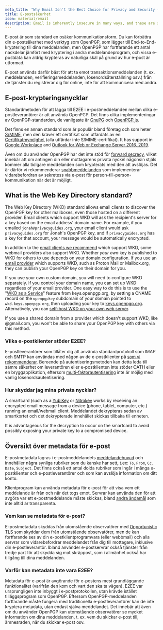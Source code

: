 ```yaml
---
meta_title: "Why Email Isn't the Best Choice for Privacy and Security - Privacy Guides"
title: E-postsäkerhet
icon: material/email
description: Email is inherently insecure in many ways, and these are some of the reasons it isn't our top choice for secure communications.
---
```


E-post är som standard en osäker kommunikationsform. Du kan förbättra din e-postsäkerhet med verktyg som OpenPGP, som lägger till End-to-End-kryptering till dina meddelanden, men OpenPGP har fortfarande ett antal nackdelar jämfört med kryptering i andra meddelandeprogram, och vissa e-postdata kan aldrig krypteras av naturliga skäl på grund av hur e-post är utformad.

E-post används därför bäst för att ta emot transaktionsmeddelanden (t. ex. meddelanden, verifieringsmeddelanden, lösenordsåterställning osv.) från de tjänster du registrerar dig för online, inte för att kommunicera med andra.

## E-post-krypteringsnycklar

Standardmetoden för att lägga till E2EE i e-postmeddelanden mellan olika e-postleverantörer är att använda OpenPGP. Det finns olika implementeringar av OpenPGP-standarden, de vanligaste är [GnuPG](https://en.wikipedia.org/wiki/GNU_Privacy_Guard) och [OpenPGP.js](https://openpgpjs.org).

Det finns en annan standard som är populär bland företag och som heter [S/MIME](https://en.wikipedia.org/wiki/S/MIME), men den kräver ett certifikat som utfärdats av en [Certifikatmyndighet](https://en.wikipedia.org/wiki/Certificate_authority) (alla utfärdar inte S/MIME-certifikat). It has support in [Google Workplace](https://support.google.com/a/topic/9061730) and [Outlook for Web or Exchange Server 2016, 2019](https://support.office.com/article/encrypt-messages-by-using-s-mime-in-outlook-on-the-web-878c79fc-7088-4b39-966f-14512658f480).

Även om du använder OpenPGP har det inte stöd för [forward secrecy](https://en.wikipedia.org/wiki/Forward_secrecy), vilket innebär att om antingen din eller mottagarens privata nyckel någonsin stjäls kommer alla tidigare meddelanden som krypterats med den att avslöjas. Det är därför vi rekommenderar [snabbmeddelanden](../real-time-communication.md) som implementerar vidarebefordran av sekretess via e-post för person-till-person-kommunikation när det är möjligt.

## What is the Web Key Directory standard?

The Web Key Directory (WKD) standard allows email clients to discover the OpenPGP key for other mailboxes, even those hosted on a different provider. Email clients which support WKD will ask the recipient's server for a key based on the email address' domain name. For example, if you emailed `jonah@privacyguides.org`, your email client would ask `privacyguides.org` for Jonah's OpenPGP key, and if `privacyguides.org` has a key for that account, your message would be automatically encrypted.

In addition to the [email clients we recommend](../email-clients.md) which support WKD, some webmail providers also support WKD. Whether *your own* key is published to WKD for others to use depends on your domain configuration. If you use an [email provider](../email.md#openpgp-compatible-services) which supports WKD, such as Proton Mail or Mailbox.org, they can publish your OpenPGP key on their domain for you.

If you use your own custom domain, you will need to configure WKD separately. If you control your domain name, you can set up WKD regardless of your email provider. One easy way to do this is to use the "[WKD as a Service](https://keys.openpgp.org/about/usage#wkd-as-a-service)" feature from keys.openpgp.org, by setting a CNAME record on the `openpgpkey` subdomain of your domain pointed to `wkd.keys.openpgp.org`, then uploading your key to [keys.openpgp.org](https://keys.openpgp.org). Alternatively, you can [self-host WKD on your own web server](https://wiki.gnupg.org/WKDHosting).

If you use a shared domain from a provider which doesn't support WKD, like @gmail.com, you won't be able to share your OpenPGP key with others via this method.

### Vilka e-postklienter stöder E2EE?

E-postleverantörer som tillåter dig att använda standardprotokoll som IMAP och SMTP kan användas med någon av de e-postklienter på [som vi rekommenderar](../email-clients.md). Beroende på autentiseringsmetoden kan detta leda till sämre säkerhet om leverantören eller e-postklienten inte stöder OATH eller en bryggapplikation, eftersom [multi-faktorautentisering](multi-factor-authentication.md) inte är möjlig med vanlig lösenordsautentisering.

### Hur skyddar jag mina privata nycklar?

A smartcard (such as a [YubiKey](https://support.yubico.com/hc/articles/360013790259-Using-Your-YubiKey-with-OpenPGP) or [Nitrokey](../multi-factor-authentication.md#nitrokey) works by receiving an encrypted email message from a device (phone, tablet, computer, etc.) running an email/webmail client. Meddelandet dekrypteras sedan av smartkortet och det dekrypterade innehållet skickas tillbaka till enheten.

It is advantageous for the decryption to occur on the smartcard to avoid possibly exposing your private key to a compromised device.

## Översikt över metadata för e-post

E-postmetadata lagras i e-postmeddelandets [meddelandehuvud](https://en.wikipedia.org/wiki/Email#Message_header) och innehåller några synliga rubriker som du kanske har sett, t.ex: `To`, `From`, `Cc`, `Date`, `Subject`. Det finns också ett antal dolda rubriker som ingår i många e-postklienter och e-postleverantörer och som kan avslöja information om ditt konto.

Klientprogram kan använda metadata för e-post för att visa vem ett meddelande är från och när det togs emot. Servrar kan använda den för att avgöra var ett e-postmeddelande måste skickas, bland [andra ändamål](https://en.wikipedia.org/wiki/Email#Message_header) som inte alltid är transparenta.

### Vem kan se metadata för e-post?

E-postmetadata skyddas från utomstående observatörer med [Opportunistic TLS](https://en.wikipedia.org/wiki/Opportunistic_TLS) som skyddar dem från utomstående observatörer, men de kan fortfarande ses av din e-postklientprogramvara (eller webbmail) och alla servrar som vidarebefordrar meddelandet från dig till mottagare, inklusive din e-postleverantör. Ibland använder e-postservrar också tjänster från tredje part för att skydda sig mot skräppost, som i allmänhet också har tillgång till dina meddelanden.

### Varför kan metadata inte vara E2EE?

Metadata för e-post är avgörande för e-postens mest grundläggande funktionalitet (varifrån den kom och vart den ska ta vägen). E2EE var ursprungligen inte inbyggt i e-postprotokollen, utan krävde istället tilläggsprogram som OpenPGP. Eftersom OpenPGP-meddelanden fortfarande måste fungera med traditionella e-postleverantörer kan de inte kryptera metadata, utan endast själva meddelandet. Det innebär att även om du använder OpenPGP kan utomstående observatörer se mycket information om dina meddelanden, t. ex. vem du skickar e-post till, ämnesraden, när du skickar e-post osv.
